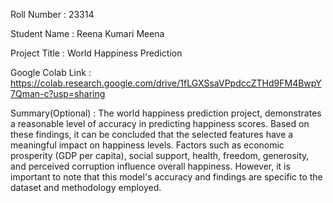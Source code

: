Roll Number       :   23314

Student Name      :   Reena Kumari Meena

Project Title     :   World Happiness Prediction

Google Colab Link :  https://colab.research.google.com/drive/1fLGXSsaVPpdccZTHd9FM4BwpY7Qman-c?usp=sharing 

Summary(Optional) :   The world happiness prediction project, demonstrates a reasonable level of accuracy in predicting happiness scores. 
                      Based on these findings, it can be concluded that the selected features have a meaningful impact on happiness levels. Factors such as economic                        prosperity (GDP per capita), social support, health, freedom, generosity, and perceived corruption influence overall happiness. However, it is                        important to note that this model's accuracy and findings are specific to the dataset and methodology employed.
